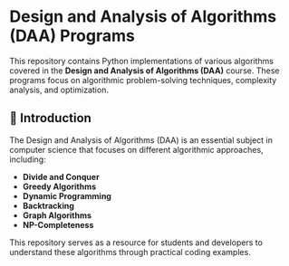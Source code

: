 # Design and Analysis of Algorithms (DAA) Programs

This repository contains Python implementations of various algorithms covered in the **Design and Analysis of Algorithms (DAA)** course. These programs focus on algorithmic problem-solving techniques, complexity analysis, and optimization.

## 📖 Introduction
The Design and Analysis of Algorithms (DAA) is an essential subject in computer science that focuses on different algorithmic approaches, including:
- **Divide and Conquer**
- **Greedy Algorithms**
- **Dynamic Programming**
- **Backtracking**
- **Graph Algorithms**
- **NP-Completeness**

This repository serves as a resource for students and developers to understand these algorithms through practical coding examples.


